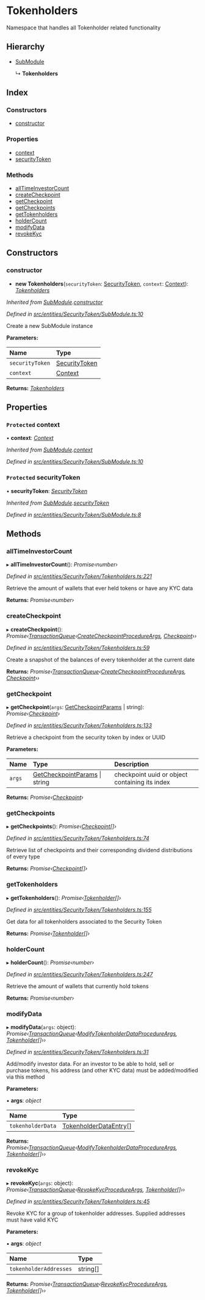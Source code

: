 # Tokenholders

Namespace that handles all Tokenholder related functionality

## Hierarchy

* [SubModule](_entities_securitytoken_submodule_.submodule.md)

  ↳ **Tokenholders**

## Index

### Constructors

* [constructor](_entities_securitytoken_tokenholders_.tokenholders.md#constructor)

### Properties

* [context](_entities_securitytoken_tokenholders_.tokenholders.md#protected-context)
* [securityToken](_entities_securitytoken_tokenholders_.tokenholders.md#protected-securitytoken)

### Methods

* [allTimeInvestorCount](_entities_securitytoken_tokenholders_.tokenholders.md#alltimeinvestorcount)
* [createCheckpoint](_entities_securitytoken_tokenholders_.tokenholders.md#createcheckpoint)
* [getCheckpoint](_entities_securitytoken_tokenholders_.tokenholders.md#getcheckpoint)
* [getCheckpoints](_entities_securitytoken_tokenholders_.tokenholders.md#getcheckpoints)
* [getTokenholders](_entities_securitytoken_tokenholders_.tokenholders.md#gettokenholders)
* [holderCount](_entities_securitytoken_tokenholders_.tokenholders.md#holdercount)
* [modifyData](_entities_securitytoken_tokenholders_.tokenholders.md#modifydata)
* [revokeKyc](_entities_securitytoken_tokenholders_.tokenholders.md#revokekyc)

## Constructors

### constructor

+ **new Tokenholders**\(`securityToken`: [SecurityToken](_entities_securitytoken_securitytoken_.securitytoken.md), `context`: [Context](_context_.context.md)\): [_Tokenholders_](_entities_securitytoken_tokenholders_.tokenholders.md)

_Inherited from_ [_SubModule_](_entities_securitytoken_submodule_.submodule.md)_._[_constructor_](_entities_securitytoken_submodule_.submodule.md#constructor)

_Defined in_ [_src/entities/SecurityToken/SubModule.ts:10_](https://github.com/PolymathNetwork/polymath-sdk/blob/e8bbc1e/src/entities/SecurityToken/SubModule.ts#L10)

Create a new SubModule instance

**Parameters:**

| Name | Type |
| :--- | :--- |
| `securityToken` | [SecurityToken](_entities_securitytoken_securitytoken_.securitytoken.md) |
| `context` | [Context](_context_.context.md) |

**Returns:** [_Tokenholders_](_entities_securitytoken_tokenholders_.tokenholders.md)

## Properties

### `Protected` context

• **context**: [_Context_](_context_.context.md)

_Inherited from_ [_SubModule_](_entities_securitytoken_submodule_.submodule.md)_._[_context_](_entities_securitytoken_submodule_.submodule.md#protected-context)

_Defined in_ [_src/entities/SecurityToken/SubModule.ts:10_](https://github.com/PolymathNetwork/polymath-sdk/blob/e8bbc1e/src/entities/SecurityToken/SubModule.ts#L10)

### `Protected` securityToken

• **securityToken**: [_SecurityToken_](_entities_securitytoken_securitytoken_.securitytoken.md)

_Inherited from_ [_SubModule_](_entities_securitytoken_submodule_.submodule.md)_._[_securityToken_](_entities_securitytoken_submodule_.submodule.md#protected-securitytoken)

_Defined in_ [_src/entities/SecurityToken/SubModule.ts:8_](https://github.com/PolymathNetwork/polymath-sdk/blob/e8bbc1e/src/entities/SecurityToken/SubModule.ts#L8)

## Methods

### allTimeInvestorCount

▸ **allTimeInvestorCount**\(\): _Promise‹number›_

_Defined in_ [_src/entities/SecurityToken/Tokenholders.ts:221_](https://github.com/PolymathNetwork/polymath-sdk/blob/e8bbc1e/src/entities/SecurityToken/Tokenholders.ts#L221)

Retrieve the amount of wallets that ever held tokens or have any KYC data

**Returns:** _Promise‹number›_

### createCheckpoint

▸ **createCheckpoint**\(\): _Promise‹_[_TransactionQueue_](_entities_transactionqueue_.transactionqueue.md)_‹_[_CreateCheckpointProcedureArgs_](../interfaces/_types_index_.createcheckpointprocedureargs.md)_,_ [_Checkpoint_](_entities_checkpoint_.checkpoint.md)_››_

_Defined in_ [_src/entities/SecurityToken/Tokenholders.ts:59_](https://github.com/PolymathNetwork/polymath-sdk/blob/e8bbc1e/src/entities/SecurityToken/Tokenholders.ts#L59)

Create a snapshot of the balances of every tokenholder at the current date

**Returns:** _Promise‹_[_TransactionQueue_](_entities_transactionqueue_.transactionqueue.md)_‹_[_CreateCheckpointProcedureArgs_](../interfaces/_types_index_.createcheckpointprocedureargs.md)_,_ [_Checkpoint_](_entities_checkpoint_.checkpoint.md)_››_

### getCheckpoint

▸ **getCheckpoint**\(`args`: [GetCheckpointParams](../interfaces/_entities_securitytoken_tokenholders_.getcheckpointparams.md) \| string\): _Promise‹_[_Checkpoint_](_entities_checkpoint_.checkpoint.md)_›_

_Defined in_ [_src/entities/SecurityToken/Tokenholders.ts:133_](https://github.com/PolymathNetwork/polymath-sdk/blob/e8bbc1e/src/entities/SecurityToken/Tokenholders.ts#L133)

Retrieve a checkpoint from the security token by index or UUID

**Parameters:**

| Name | Type | Description |
| :--- | :--- | :--- |
| `args` | [GetCheckpointParams](../interfaces/_entities_securitytoken_tokenholders_.getcheckpointparams.md) \| string | checkpoint uuid or object containing its index |

**Returns:** _Promise‹_[_Checkpoint_](_entities_checkpoint_.checkpoint.md)_›_

### getCheckpoints

▸ **getCheckpoints**\(\): _Promise‹_[_Checkpoint_](_entities_checkpoint_.checkpoint.md)_\[\]›_

_Defined in_ [_src/entities/SecurityToken/Tokenholders.ts:74_](https://github.com/PolymathNetwork/polymath-sdk/blob/e8bbc1e/src/entities/SecurityToken/Tokenholders.ts#L74)

Retrieve list of checkpoints and their corresponding dividend distributions of every type

**Returns:** _Promise‹_[_Checkpoint_](_entities_checkpoint_.checkpoint.md)_\[\]›_

### getTokenholders

▸ **getTokenholders**\(\): _Promise‹_[_Tokenholder_](_entities_tokenholder_.tokenholder.md)_\[\]›_

_Defined in_ [_src/entities/SecurityToken/Tokenholders.ts:155_](https://github.com/PolymathNetwork/polymath-sdk/blob/e8bbc1e/src/entities/SecurityToken/Tokenholders.ts#L155)

Get data for all tokenholders associated to the Security Token

**Returns:** _Promise‹_[_Tokenholder_](_entities_tokenholder_.tokenholder.md)_\[\]›_

### holderCount

▸ **holderCount**\(\): _Promise‹number›_

_Defined in_ [_src/entities/SecurityToken/Tokenholders.ts:247_](https://github.com/PolymathNetwork/polymath-sdk/blob/e8bbc1e/src/entities/SecurityToken/Tokenholders.ts#L247)

Retrieve the amount of wallets that currently hold tokens

**Returns:** _Promise‹number›_

### modifyData

▸ **modifyData**\(`args`: object\): _Promise‹_[_TransactionQueue_](_entities_transactionqueue_.transactionqueue.md)_‹_[_ModifyTokenholderDataProcedureArgs_](../interfaces/_types_index_.modifytokenholderdataprocedureargs.md)_,_ [_Tokenholder_](_entities_tokenholder_.tokenholder.md)_\[\]››_

_Defined in_ [_src/entities/SecurityToken/Tokenholders.ts:31_](https://github.com/PolymathNetwork/polymath-sdk/blob/e8bbc1e/src/entities/SecurityToken/Tokenholders.ts#L31)

Add/modify investor data. For an investor to be able to hold, sell or purchase tokens, his address \(and other KYC data\) must be added/modified via this method

**Parameters:**

▪ **args**: _object_

| Name | Type |
| :--- | :--- |
| `tokenholderData` | [TokenholderDataEntry](../interfaces/_types_index_.tokenholderdataentry.md)\[\] |

**Returns:** _Promise‹_[_TransactionQueue_](_entities_transactionqueue_.transactionqueue.md)_‹_[_ModifyTokenholderDataProcedureArgs_](../interfaces/_types_index_.modifytokenholderdataprocedureargs.md)_,_ [_Tokenholder_](_entities_tokenholder_.tokenholder.md)_\[\]››_

### revokeKyc

▸ **revokeKyc**\(`args`: object\): _Promise‹_[_TransactionQueue_](_entities_transactionqueue_.transactionqueue.md)_‹_[_RevokeKycProcedureArgs_](../interfaces/_types_index_.revokekycprocedureargs.md)_,_ [_Tokenholder_](_entities_tokenholder_.tokenholder.md)_\[\]››_

_Defined in_ [_src/entities/SecurityToken/Tokenholders.ts:45_](https://github.com/PolymathNetwork/polymath-sdk/blob/e8bbc1e/src/entities/SecurityToken/Tokenholders.ts#L45)

Revoke KYC for a group of tokenholder addresses. Supplied addresses must have valid KYC

**Parameters:**

▪ **args**: _object_

| Name | Type |
| :--- | :--- |
| `tokenholderAddresses` | string\[\] |

**Returns:** _Promise‹_[_TransactionQueue_](_entities_transactionqueue_.transactionqueue.md)_‹_[_RevokeKycProcedureArgs_](../interfaces/_types_index_.revokekycprocedureargs.md)_,_ [_Tokenholder_](_entities_tokenholder_.tokenholder.md)_\[\]››_

